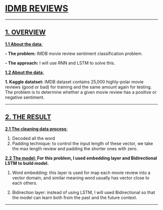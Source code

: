 # [IDMB REVIEWS]()
---
## [ 1. OVERVIEW ]()
[ **1.1 About the data**: ]() 

**- The problem:** IMDB movie review sentiment classification problem.

**- The approach:** I will use RNN and LSTM to solve this.

[ **1.2 About the data**: ]() 

**1. Kaggle datatset:**  IMDB dataset contains 25,000 highly-polar movie reviews (good or bad) for training and the same amount again for testing. The problem is to determine whether a given movie review has a positive or negative sentiment.

---
## [ 2. THE RESULT ]()
[ **2.1 The cleaning data process**: ]() 
1. Decoded all the word
2. Padding technique: to control the input length of these vector, we take the max length review and padding the shorter ones with zero.

[ **2.2 The model**: ]() 
**For this problem, I used embedding layer and Bidirectional LSTM to build model.**

1. Word embedding: this layer is used for map each movie review into a vector domain, and similar meaning word usually has vector close to each others.

2. Bidirection layer: instead of using LSTM, I will used Bidirectional so that the model can learn both from the past and the future context.
---



